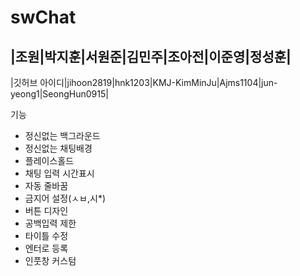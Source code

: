 # swChat

|조원|박지훈|서원준|김민주|조아전|이준영|정성훈|
------------------------------------------------------------------------------------
|깃허브 아이디|jihoon2819|hnk1203|KMJ-KimMinJu|Ajms1104|jun-yeong1|SeongHun0915|

기능
- 정신없는 백그라운드
- 정신없는 채팅배경
- 플레이스홀드
- 채팅 입력 시간표시
- 자동 줄바꿈
- 금지어 설정(ㅅㅂ,시*)
- 버튼 디자인
- 공백입력 제한
- 타이틀 수정
- 엔터로 등록
- 인풋창 커스텀
